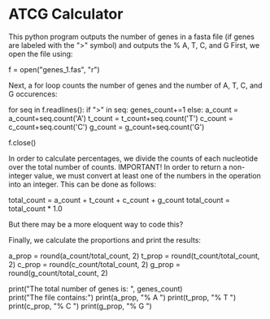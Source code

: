 # ATCG Calculator
This python program outputs the number of genes in a fasta file (if genes are labeled with the ">" symbol) and outputs the % A, T, C, and G
First, we open the file using:

f = open("genes_1.fas", "r")

Next, a for loop counts the number of genes and the number of A, T, C, and G occurences:

for seq in f.readlines():
    if ">" in seq:
       genes_count+=1
    else:
       a_count = a_count+seq.count('A')
       t_count = t_count+seq.count('T')
       c_count = c_count+seq.count('C')
       g_count = g_count+seq.count('G')

f.close()


In order to calculate percentages, we divide the counts of each nucleotide over the total number of counts.
IMPORTANT! In order to return a non-integer value, we must convert at least one of the numbers in the operation into an integer. This can be done as follows:

total_count = a_count + t_count + c_count + g_count
total_count = total_count * 1.0

But there may be a more eloquent way to code this?

Finally, we calculate the proportions and print the results:

a_prop = round(a_count/total_count, 2)
t_prop = round(t_count/total_count, 2)
c_prop = round(c_count/total_count, 2)
g_prop = round(g_count/total_count, 2)

print("The total number of genes is: ", genes_count)                          
print("The file contains:")
print(a_prop, "% A ")
print(t_prop, "% T ")
print(c_prop, "% C ")
print(g_prop, "% G ")

